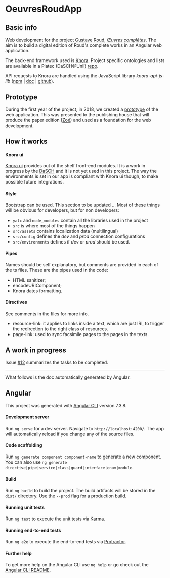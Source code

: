

# OeuvresRoudApp 

## Basic info

Web development for the project [Gustave Roud, *Œuvres complètes*](https://www.unil.ch/clsr/home/menuinst/projets-de-recherche/gustave-roud-oeuvres-completes.html). The aim is to build a digital edition of Roud's complete works in an Angular web application.

The back-end framework used is [Knora](knora.org/). Project specific ontologies and lists are available in a Platec (DaSCH@Unil) [repo](https://github.com/LaDHUL/oeuvres-roud).

API requests to Knora are handled using the JavaScript library *knora-api-js-lib* ([npm](https://www.npmjs.com/package/@knora/api) | [doc](https://dasch-swiss.github.io/knora-api-js-lib/) | [github](https://github.com/dasch-swiss/knora-api-js-lib)).

## Prototype

During the first year of the project, in 2018, we created a [prototype](https://espadini.gitbook.io/roudwebappprototype) of the web application. This was presented to the publishing house that will produce the paper edition ([Zoé](http://www.editionszoe.ch/)) and used as a foundation for the web development.

## How it works

#### Knora ui

[Knora ui](https://dasch-swiss.github.io/knora-ui/) provides out of the shelf front-end modules. It is a work in progress by the [DaSCH](dasch.swiss/) and it is not yet used in this project. The way the environments is set in our app is compliant with Knora ui though, to make possible future integrations.

#### Style

Bootstrap can be used. This section to be updated ...
Most of these things will be obvious for developers, but for non developers:

- `yalc` and `node_modules` contain all the libraries used in the project
- `src` is where most of the things happen
- `src/assets` contains localization data (multilingual)
- `src/config` defines the *dev* and *prod* connection configurations
- `src/environments` defines if *dev* or *prod* should be used.

#### Pipes

Names should be self explanatory, but comments are provided in each of the ts files. These are the pipes used in the code:

- HTML sanitizer;
- encodeURIComponent;
- Knora dates formatting.

#### Directives

See comments in the files for more info.

- resource-link: it applies to links inside a text, which are just IRI, to trigger the redirection to the right class of resources.
- page-link: used to sync facsimile pages to the pages in the texts.



## A work in progress

Issue [#12](https://github.com/gustaveroudproject/roud-oeuvres-app/issues/12) summarizes the tasks to be completed.



---

What follows is the doc automatically generated by Angular.

## Angular
This project was generated with [Angular CLI](https://github.com/angular/angular-cli) version 7.3.8.

#### Development server

Run `ng serve` for a dev server. Navigate to `http://localhost:4200/`. The app will automatically reload if you change any of the source files.

#### Code scaffolding

Run `ng generate component component-name` to generate a new component. You can also use `ng generate directive|pipe|service|class|guard|interface|enum|module`.

#### Build

Run `ng build` to build the project. The build artifacts will be stored in the `dist/` directory. Use the `--prod` flag for a production build.

#### Running unit tests

Run `ng test` to execute the unit tests via [Karma](https://karma-runner.github.io).

#### Running end-to-end tests

Run `ng e2e` to execute the end-to-end tests via [Protractor](http://www.protractortest.org/).

#### Further help

To get more help on the Angular CLI use `ng help` or go check out the [Angular CLI README](https://github.com/angular/angular-cli/blob/master/README.md).

